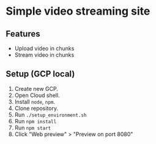 # Simple video streaming site

## Features

- Upload video in chunks
- Stream video in chunks

## Setup (GCP local)
1. Create new GCP.
2. Open Cloud shell.
3. Install ```node```, ```npm```.
4. Clone repository.
4. Run ```./setup_environment.sh```
5. Run ```npm install```
6. Run ```npm start```
6. Click "Web preview" > "Preview on port 8080"
